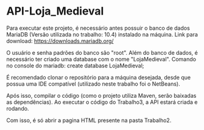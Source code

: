 # API-Loja_Medieval

Para executar este projeto, é necessário antes possuir o banco de dados MariaDB (Versão utilizada no trabalho: 10.4) instalado na máquina.
Link para download: https://downloads.mariadb.org/


O usuário e senha padrões do banco são "root".
Além do banco de dados, é necessário ter criado uma database com o nome "LojaMedieval".
Comando no console do mariadb: create database LojaMedieval;


É recomendado clonar o repositório para a máquina desejada, desde que possua uma IDE compatível (utilizado neste trabalho foi o NetBeans).

Após isso, compilar o código (como o projeto utiliza Maven, serão baixadas as dependências). Ao executar o código do Trabalho3, a API estará criada e rodando.

Com isso, é só abrir a pagina HTML presente na pasta Trabalho2.
